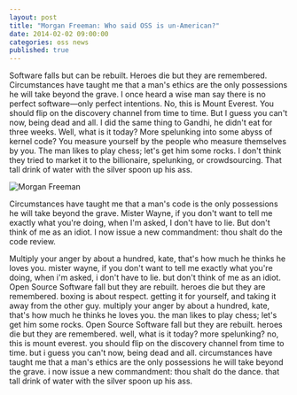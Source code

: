 ```yaml
---
layout: post
title: "Morgan Freeman: Who said OSS is un-American?"
date: 2014-02-02 09:00:00
categories: oss news
published: true
---
```


Software falls but can be rebuilt. Heroes die but they are remembered. Circumstances have taught me that a man's ethics are the only possessions he will take beyond the grave. I once heard a wise man say there is no perfect software&mdash;only
perfect intentions. No, this is Mount Everest. You should flip on the discovery channel from time to time. But I guess you can't now, being dead and all. I did the same thing to Gandhi, he didn't eat for three weeks. Well, what is it today? More spelunking into some abyss of kernel code? You measure yourself by the people who measure themselves by you. The man likes to play chess; let's get him some rocks. I don't think they tried to market it to the billionaire, spelunking, or crowdsourcing. That tall drink of water with the silver spoon up his ass.

![Morgan Freeman]({{site.baseurl}}/assets/img/mfreeman.png)

Circumstances have taught me that a man's code is the only possessions he will take beyond the grave. Mister Wayne, if you don't want to tell me exactly what you're doing, when I'm asked, I don't have to lie. But don't think of me as an idiot. I now issue a new commandment: thou shalt do the code review.

Multiply your anger by about a hundred, kate, that's how much he thinks he loves you. mister wayne, if you don't want to tell me exactly what you're doing, when i'm asked, i don't have to lie. but don't think of me as an idiot. Open Source Software fall but they are rebuilt. heroes die but they are remembered. boxing is about respect. getting it for yourself, and taking it away from the other guy. multiply your anger by about a hundred, kate, that's how much he thinks he loves you. the man likes to play chess; let's get him some rocks. Open Source Software fall but they are rebuilt. heroes die but they are remembered. well, what is it today? more spelunking? no, this is mount everest. you should flip on the discovery channel from time to time. but i guess you can't now, being dead and all. circumstances have taught me that a man's ethics are the only possessions he will take beyond the grave. i now issue a new commandment: thou shalt do the dance. that tall drink of water with the silver spoon up his ass.
